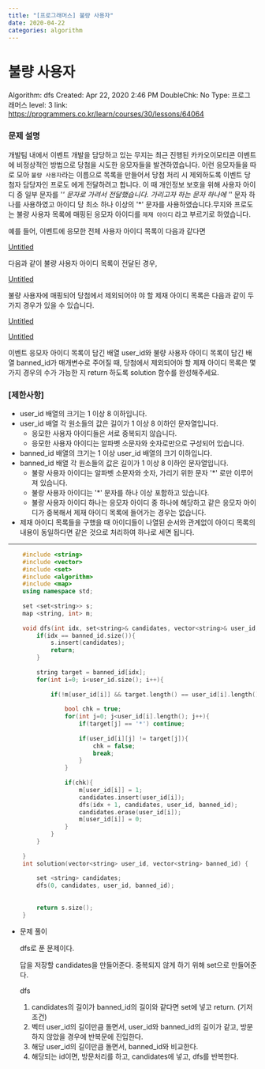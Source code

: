 ```yaml
---
title: "[프로그래머스] 불량 사용자"
date: 2020-04-22
categories: algorithm
---
```


# 불량 사용자

Algorithm: dfs
Created: Apr 22, 2020 2:46 PM
DoubleChk: No
Type: 프로그래머스
level: 3
link: https://programmers.co.kr/learn/courses/30/lessons/64064

### 문제 설명

개발팀 내에서 이벤트 개발을 담당하고 있는 무지는 최근 진행된 카카오이모티콘 이벤트에 비정상적인 방법으로 당첨을 시도한 응모자들을 발견하였습니다. 이런 응모자들을 따로 모아 `불량 사용자`라는 이름으로 목록을 만들어서 당첨 처리 시 제외하도록 이벤트 당첨자 담당자인 프로도 에게 전달하려고 합니다. 이 때 개인정보 보호을 위해 사용자 아이디 중 일부 문자를 '*' 문자로 가려서 전달했습니다. 가리고자 하는 문자 하나에 '*' 문자 하나를 사용하였고 아이디 당 최소 하나 이상의 '*' 문자를 사용하였습니다.무지와 프로도는 불량 사용자 목록에 매핑된 응모자 아이디를 `제재 아이디` 라고 부르기로 하였습니다.

예를 들어, 이벤트에 응모한 전체 사용자 아이디 목록이 다음과 같다면

[Untitled](Untitled/Untitled%20Database.csv)

다음과 같이 불량 사용자 아이디 목록이 전달된 경우,

[Untitled](Untitled/Untitled%20Database%201.csv)

불량 사용자에 매핑되어 당첨에서 제외되어야 야 할 제재 아이디 목록은 다음과 같이 두 가지 경우가 있을 수 있습니다.

[Untitled](Untitled/Untitled%20Database%202.csv)

[Untitled](Untitled/Untitled%20Database%203.csv)

이벤트 응모자 아이디 목록이 담긴 배열 user_id와 불량 사용자 아이디 목록이 담긴 배열 banned_id가 매개변수로 주어질 때, 당첨에서 제외되어야 할 제재 아이디 목록은 몇가지 경우의 수가 가능한 지 return 하도록 solution 함수를 완성해주세요.

### **[제한사항]**

- user_id 배열의 크기는 1 이상 8 이하입니다.
- user_id 배열 각 원소들의 값은 길이가 1 이상 8 이하인 문자열입니다.
    - 응모한 사용자 아이디들은 서로 중복되지 않습니다.
    - 응모한 사용자 아이디는 알파벳 소문자와 숫자로만으로 구성되어 있습니다.
- banned_id 배열의 크기는 1 이상 user_id 배열의 크기 이하입니다.
- banned_id 배열 각 원소들의 값은 길이가 1 이상 8 이하인 문자열입니다.
    - 불량 사용자 아이디는 알파벳 소문자와 숫자, 가리기 위한 문자 '*' 로만 이루어져 있습니다.
    - 불량 사용자 아이디는 '*' 문자를 하나 이상 포함하고 있습니다.
    - 불량 사용자 아이디 하나는 응모자 아이디 중 하나에 해당하고 같은 응모자 아이디가 중복해서 제재 아이디 목록에 들어가는 경우는 없습니다.
- 제재 아이디 목록들을 구했을 때 아이디들이 나열된 순서와 관계없이 아이디 목록의 내용이 동일하다면 같은 것으로 처리하여 하나로 세면 됩니다.

---
```c++
    #include <string>
    #include <vector>
    #include <set>
    #include <algorithm>
    #include <map>
    using namespace std;
    
    set <set<string>> s;
    map <string, int> m;
    
    void dfs(int idx, set<string>& candidates, vector<string>& user_id, vector<string> banned_id){
        if(idx == banned_id.size()){
            s.insert(candidates);
            return;
        }
    
        string target = banned_id[idx];
        for(int i=0; i<user_id.size(); i++){
    
            if(!m[user_id[i]] && target.length() == user_id[i].length()){
    
                bool chk = true;
                for(int j=0; j<user_id[i].length(); j++){
                    if(target[j] == '*') continue;
    
                    if(user_id[i][j] != target[j]){
                        chk = false;
                        break;
                    }
                }
    
                if(chk){
                    m[user_id[i]] = 1;
                    candidates.insert(user_id[i]);
                    dfs(idx + 1, candidates, user_id, banned_id);
                    candidates.erase(user_id[i]);
                    m[user_id[i]] = 0;
                }
            }
        }
    
    }
    int solution(vector<string> user_id, vector<string> banned_id) {
    
        set <string> candidates;
        dfs(0, candidates, user_id, banned_id);
    
    
        return s.size();
    }
```
- 문제 풀이

    dfs로 푼 문제이다.

    답을 저장할 candidates을 만들어준다. 중복되지 않게 하기 위해 set으로 만들어준다.

    dfs

    1. candidates의 길이가 banned_id의 길이와 같다면 set에 넣고 return. (기저조건)
    2. 벡터 user_id의 길이만큼 돌면서, user_id와 banned_id의 길이가 같고, 방문하지 않았을 경우에 반복문에 진입한다.
    3. 해당 user_id의 길이만큼 돌면서, banned_id와 비교한다.
    4. 해당되는 id이면, 방문처리를 하고, candidates에 넣고, dfs를 반복한다.